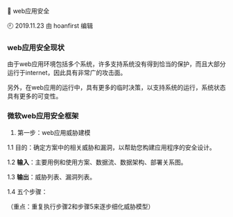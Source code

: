 🐾 web应用安全

🕘 2019.11.23 由 hoanfirst 编辑


### web应用安全现状

由于web应用环境包括多个系统，许多支持系统没有得到恰当的保护，而且大部分运行于internet，因此具有非常广的攻击面。

另外，在web应用的运行中，具有更多的临时决策，以支持系统的运行，系统状态具有更多的可变性。

### 微软web应用安全框架

1. 第一步：web应用威胁建模

1.1 目的：确定方案中的相关威胁和漏洞，以帮助您构建应用程序的安全设计。

1.2 **输入**：主要用例和使用方案、数据流、数据架构、部署关系图。

1.3 **输出**：威胁列表、漏洞列表。

1.4 五个步骤：

（重点：重复执行步骤2和步骤5来逐步细化威胁模型）

